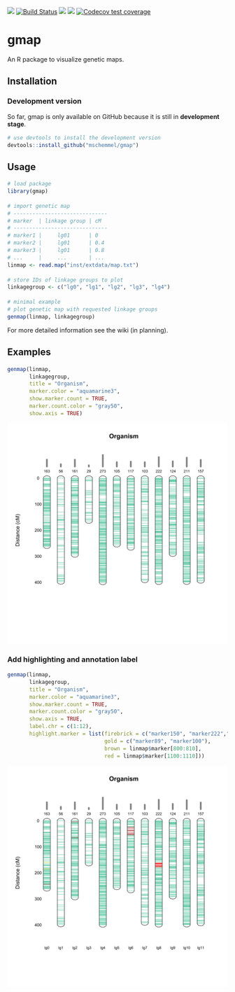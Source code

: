 [![](https://img.shields.io/badge/lifecycle-maturing-blue.svg)](https://www.tidyverse.org/lifecycle/#maturing)
[![Build Status](https://travis-ci.org/mschemmel/gmap.svg?branch=master)](https://travis-ci.org/mschemmel/gmap)
[![](https://img.shields.io/github/languages/code-size/mschemmel/gmap.svg)](https://github.com/mschemmel/gmap)
[![](https://img.shields.io/github/last-commit/mschemmel/gmap.svg)](https://github.com/mschemmel/gmap/commits/master)
[![Codecov test coverage](https://codecov.io/gh/mschemmel/gmap/branch/master/graph/badge.svg)](https://codecov.io/gh/mschemmel/gmap?branch=master)

# gmap
An R package to visualize genetic maps.


## Installation
### Development version
So far, gmap is only available on GitHub because it is still in __development stage__.

```r
# use devtools to install the development version
devtools::install_github("mschemmel/gmap")
```

## Usage
```r
# load package
library(gmap)

# import genetic map
# ------------------------------
# marker  | linkage group | cM
# ------------------------------
# marker1 |     lg01      | 0
# marker2 |     lg01      | 0.4
# marker3 |     lg01      | 0.8
# ...     |     ...       | ...
linmap <- read.map("inst/extdata/map.txt")

# store IDs of linkage groups to plot 
linkagegroup <- c("lg0", "lg1", "lg2", "lg3", "lg4") 

# minimal example
# plot genetic map with requested linkage groups
genmap(linmap, linkagegroup)
```

For more detailed information see the wiki (in planning).

## Examples
```r
genmap(linmap,
       linkagegroup, 
       title = "Organism", 
       marker.color = "aquamarine3",
       show.marker.count = TRUE,
       marker.count.color = "gray50",
       show.axis = TRUE)
```
<p align="center">
<img src="/inst/extdata/example.svg" width:"50%">
</p>

### Add highlighting and annotation label
```r
genmap(linmap,
       linkagegroup, 
       title = "Organism", 
       marker.color = "aquamarine3",
       show.marker.count = TRUE,
       marker.count.color = "gray50",
       show.axis = TRUE,
       label.chr = c(1:12),
       highlight.marker = list(firebrick = c("marker150", "marker222","marker250", "marker251"),
                               gold = c("marker89", "marker100"),
                               brown = linmap$marker[800:810],
                               red = linmap$marker[1100:1110]))
```
<p align="center">
<img src="/inst/extdata/example2.svg" width:"50%">
</p>

